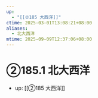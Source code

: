 ```yaml
---
up:
  - "[[②185 大西洋]]"
ctime: 2025-03-01T13:08:21+08:00
aliases:
  - 北大西洋
mtime: 2025-09-09T12:37:06+08:00
---
```


# ②185.1 北大西洋

- up: [[②185 大西洋]]
